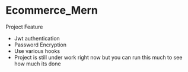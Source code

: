 # Ecommerce_Mern
Project Feature
<ul>
<li>Jwt authentication</li>
<li>Password Encryption</li>
<li>Use various hooks</li>
<li>Project is still under work right now but you can run this much to see how much its done</li>
</ul>
